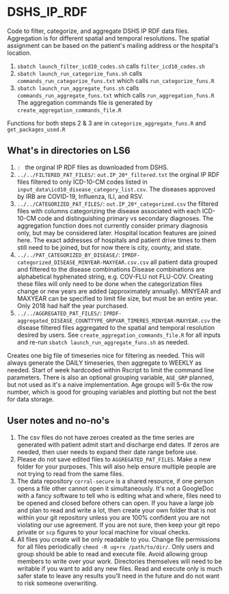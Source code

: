 # DSHS_IP_RDF
Code to filter, categorize, and aggregate DSHS IP RDF data files. Aggregation is for different spatial and temporal resolutions. The spatial assignment can be based on the patient's mailing address or the hospital's location.

1. `sbatch launch_filter_icd10_codes.sh` calls `filter_icd10_codes.sh`
2. `sbatch launch_run_categorize_funs.sh` calls `commands_run_categorize_funs.txt` which calls `run_categorize_funs.R`
3. `sbatch launch_run_aggregate_funs.sh` calls `commands_run_aggregate_funs.txt` which calls `run_aggregation_funs.R`
The aggregation commands file is generated by `create_aggregation_commands_file.R`

Functions for both steps 2 & 3 are in `categorize_aggregate_funs.R` and `get_packages_used.R`

## What's in directories on LS6
1. ``: `` the orginal IP RDF files as downloaded from DSHS. 
2. `../../FILTERED_PAT_FILES/`: `out.IP_20*_filtered.txt` the orginal IP RDF files filtered to only ICD-10-CM codes listed in `input_data\icd10_disease_category_list.csv`. The diseases approved by IRB are COVID-19, Influenza, ILI, and RSV.
3. `../../CATEGORIZED_PAT_FILES/`: `out.IP_20*_categorized.csv` the filtered files with columns categorizing the disease associated with each ICD-10-CM code and distinguishing primary vs secondary diagnoses. The aggregation function does not currently consider primary diagnosis only, but may be considered later. Hospital location features are joined here. The exact addresses of hospitals and patient drive times to them still need to be joined, but for now there is city, county, and state.
4. `../../PAT_CATEGORIZED_BY_DISEASE/`: `IPRDF-categorized_DISEASE_MINYEAR-MAXYEAR.csv.csv` all patient data grouped and filtered to the disease combinations Disease combinations are alphabetical hyphenated string, e.g. COV-FLU not FLU-COV. Creating these files will only need to be done when the categorization files change or new years are added (approximately annually). MINYEAR and MAXYEAR can be specified to limit file size, but must be an entire year. Only 2018 had half the year purchased. 
5. `../../AGGREGATED_PAT_FILES/`: `IPRDF-aggregated_DISEASE_COUNTTYPE_GRPVAR_TIMERES_MINYEAR-MAXYEAR.csv` the disease filtered files aggregated to the spatial and temporal resolution desired by users. See `create_aggregation_commands_file.R` for all inputs and re-run `sbatch launch_run_aggregate_funs.sh` as needed. 

Creates one big file of timeseries nice for filtering as needed. This will always generate the DAILY timeseries, then aggregate to WEEKLY as needed. Start of week hardcoded within Rscript to limit the command line parameters. There is also an optional grouping variable, `AGE_GRP` planned, but not used as it's a naive implementation. Age groups will 5-6x the row number, which is good for grouping variables and plotting but not the best for data storage. 

## User notes and no-no's
1. The csv files do not have zeroes created as the time series are generated with patient admit start and discharge end dates. If zeros are needed, then user needs to expand their date range before use. 
2. Please do not save edited files to `AGGREGATED_PAT_FILES`. Make a new folder for your purposes. This will also help ensure multiple people are not trying to read from the same files. 
3. The data repository `corral-secure` is a shared resource, if one person opens a file other cannot open it simultaneously. It's not a GoogleDoc with a fancy software to tell who is editing what and where, files need to be opened and closed before others can open. If you have a large job and plan to read and write a lot, then create your own folder that is not within your git repository unless you are 100% confident you are not violating our use agreement. If you are not sure, then keep your git repo private or `scp` figures to your local machine for visual checks.
4. All files you create will be only readable to you. Change file permissions for all files periodically 
`chmod -R ug+rx /path/to/dir/`. Only users and group should be able to read and execute file. Avoid allowing group members to write over your work. Directories themselves will need to be writable if you want to add any new files. Read and execute only is much safer state to leave any results you'll need in the future and do not want to risk someone overwriting.